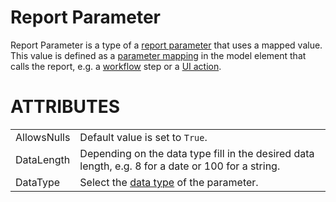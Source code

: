 # Report Parameter

Report Parameter is a type of a [report parameter](/t/Report-Parameters) that uses a mapped value. This value is defined as a [parameter mapping](/t/Parameter-Mapping) in the model element that calls the report, e.g. a [workflow](/t/Sequential-Workflows) step or a [UI action](/t/Report-Action).

# ATTRIBUTES

|             |                                                                                                    |
|-------------|----------------------------------------------------------------------------------------------------|
| AllowsNulls | Default value is set to `True`.                                                                    |
| DataLength  | Depending on the data type fill in the desired data length, e.g. 8 for a date or 100 for a string. |
| DataType    | Select the [data type](/t/Data-Types) of the parameter.      |
